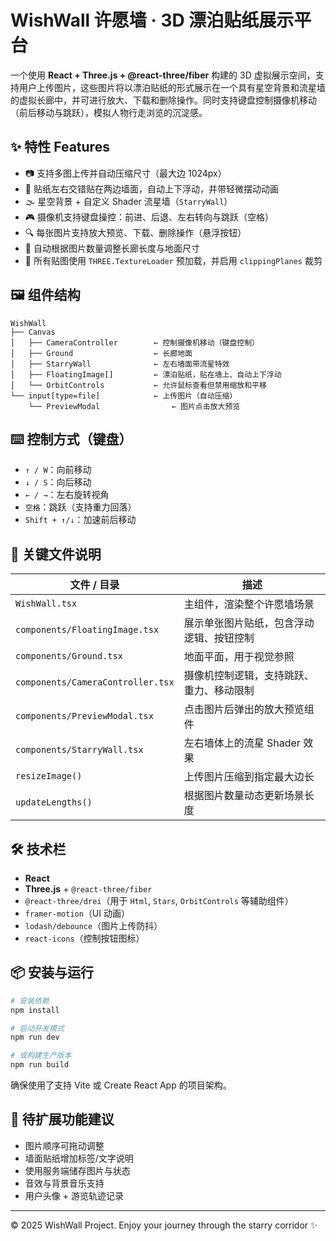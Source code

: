 # WishWall 许愿墙 · 3D 漂泊贴纸展示平台

一个使用 **React + Three.js + @react-three/fiber** 构建的 3D 虚拟展示空间，支持用户上传图片，这些图片将以漂泊贴纸的形式展示在一个具有星空背景和流星墙的虚拟长廊中，并可进行放大、下载和删除操作。同时支持键盘控制摄像机移动（前后移动与跳跃），模拟人物行走浏览的沉淀感。

## ✨ 特性 Features

- 📷 支持多图上传并自动压缩尺寸（最大边 1024px）
- 🌠 贴纸左右交错贴在两边墙面，自动上下浮动，并带轻微摆动动画
- 🌫️ 星空背景 + 自定义 Shader 流星墙（`StarryWall`）
- 🎮 摄像机支持键盘操控：前进、后退、左右转向与跳跃（空格）
- 🔍 每张图片支持放大预览、下载、删除操作（悬浮按钮）
- 📏 自动根据图片数量调整长廊长度与地面尺寸
- 📆 所有贴图使用 `THREE.TextureLoader` 预加载，并启用 `clippingPlanes` 裁剪

## 🖼️ 组件结构

```
WishWall
├── Canvas
│   ├── CameraController        ← 控制摄像机移动（键盘控制）
│   ├── Ground                  ← 长廊地面
│   ├── StarryWall              ← 左右墙面带流星特效
│   ├── FloatingImage[]         ← 漂泊贴纸，贴在墙上、自动上下浮动
│   └── OrbitControls           ← 允许鼠标查看但禁用缩放和平移
└── input[type=file]            ← 上传图片（自动压缩）
    └── PreviewModal                ← 图片点击放大预览
```

## ⌨️ 控制方式（键盘）

- `↑ / W`：向前移动
- `↓ / S`：向后移动
- `← / →`：左右旋转视角
- `空格`：跳跃（支持重力回落）
- `Shift + ↑/↓`：加速前后移动

## 📁 关键文件说明

| 文件 / 目录                       | 描述                                     |
| --------------------------------- | ---------------------------------------- |
| `WishWall.tsx`                    | 主组件，渲染整个许愿墙场景               |
| `components/FloatingImage.tsx`    | 展示单张图片贴纸，包含浮动逻辑、按钮控制 |
| `components/Ground.tsx`           | 地面平面，用于视觉参照                   |
| `components/CameraController.tsx` | 摄像机控制逻辑，支持跳跃、重力、移动限制 |
| `components/PreviewModal.tsx`     | 点击图片后弹出的放大预览组件             |
| `components/StarryWall.tsx`       | 左右墙体上的流星 Shader 效果             |
| `resizeImage()`                   | 上传图片压缩到指定最大边长               |
| `updateLengths()`                 | 根据图片数量动态更新场景长度             |

## 🛠️ 技术栏

- **React**
- **Three.js** + `@react-three/fiber`
- `@react-three/drei`（用于 `Html`, `Stars`, `OrbitControls` 等辅助组件）
- `framer-motion`（UI 动画）
- `lodash/debounce`（图片上传防抖）
- `react-icons`（控制按钮图标）

## 📦 安装与运行

```bash
# 安装依赖
npm install

# 启动开发模式
npm run dev

# 或构建生产版本
npm run build
```

确保使用了支持 Vite 或 Create React App 的项目架构。

## 🧹 待扩展功能建议

- 图片顺序可拖动调整
- 墙面贴纸增加标签/文字说明
- 使用服务端储存图片与状态
- 音效与背景音乐支持
- 用户头像 + 游览轨迹记录

------

© 2025 WishWall Project. Enjoy your journey through the starry corridor ✨
